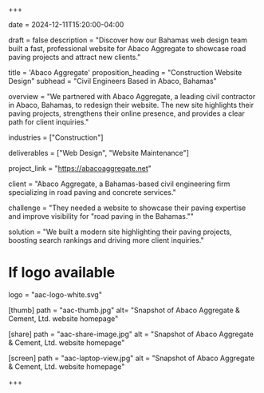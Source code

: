 +++

date = 2024-12-11T15:20:00-04:00

draft = false
description = "Discover how our Bahamas web design team built a fast, professional website for Abaco Aggregate to showcase road paving projects and attract new clients."

title = 'Abaco Aggregate'
proposition_heading = "Construction Website Design"
subhead = "Civil Engineers Based in Abaco, Bahamas"

overview = "We partnered with Abaco Aggregate, a leading civil contractor in Abaco, Bahamas, to redesign their website. The new site highlights their paving projects, strengthens their online presence, and provides a clear path for client inquiries."

industries = ["Construction"]

deliverables = ["Web Design", "Website Maintenance"]

project_link = "https://abacoaggregate.net"

client = "Abaco Aggregate, a Bahamas-based civil engineering firm specializing in road paving and concrete services."

challenge = "They needed a website to showcase their paving expertise and improve visibility for \"road paving in the Bahamas.\""

solution = "We built a modern site highlighting their paving projects, boosting search rankings and driving more client inquiries."

# If logo available
logo = "aac-logo-white.svg"

[thumb]
path = "aac-thumb.jpg"
alt= "Snapshot of Abaco Aggregate & Cement, Ltd. website homepage"

[share]
path = "aac-share-image.jpg"
alt = "Snapshot of Abaco Aggregate & Cement, Ltd. website homepage"

[screen]
path = "aac-laptop-view.jpg"
alt = "Snapshot of Abaco Aggregate & Cement, Ltd. website homepage"

+++
